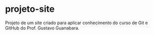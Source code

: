 # projeto-site
 Projeto de um site criado para aplicar conhecimento do curso de Git e GitHub do Prof. Gustavo Guanabara.
